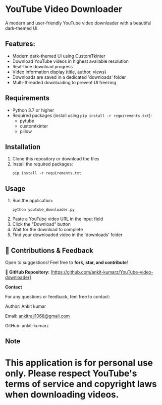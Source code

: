 # YouTube Video Downloader

A modern and user-friendly YouTube video downloader with a beautiful dark-themed UI.

## Features:

- Modern dark-themed UI using CustomTkinter
- Download YouTube videos in highest available resolution
- Real-time download progress
- Video information display (title, author, views)
- Downloads are saved in a dedicated 'downloads' folder
- Multi-threaded downloading to prevent UI freezing

## Requirements

- Python 3.7 or higher
- Required packages (install using `pip install -r requirements.txt`):
  - pytube
  - customtkinter
  - pillow

## Installation

1. Clone this repository or download the files
2. Install the required packages:
   ```
   pip install -r requirements.txt
   ```

## Usage

1. Run the application:
   ```
   python youtube_downloader.py
   ```
2. Paste a YouTube video URL in the input field
3. Click the "Download" button
4. Wait for the download to complete
5. Find your downloaded video in the 'downloads' folder


## 🤝 **Contributions & Feedback**  
Open to suggestions! Feel free to **fork, star, and contribute**! 

🔗 **GitHub Repository:** [https://github.com/ankit-kumarz/YouTube-video-downloader]

**Contact**

For any questions or feedback, feel free to contact:

Author: Ankit kumar

Email: ankitrajj1068@gmail.com

GitHub: ankit-kumarz


## Note

This application is for personal use only. Please respect YouTube's terms of service and copyright laws when downloading videos. 
=======


